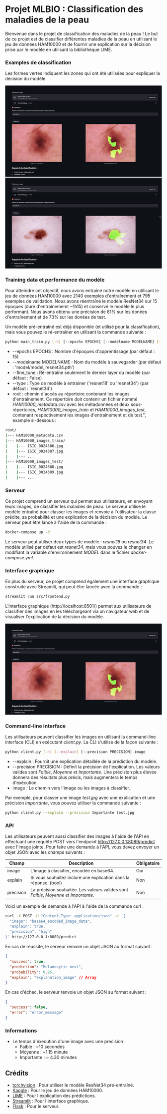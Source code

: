 # Projet MLBIO : Classification des maladies de la peau

Bienvenue dans le projet de classification des maladies de la peau ! Le but de ce projet est de classifier différentes maladies de la peau en utilisant le jeu de données HAM10000 et de fournir une explication sur la décision prise par le modèle en utilisant la bibliothèque LIME.

### Examples de classification

Les formes vertes indiquent les zones qui ont été utilisées pour expliquer la décision du modèle.

![alt text](images/frontend.png "Zones utilisées pour classifier l'image")
![alt text](images/mn_1.png "Zones utilisées pour classifier l'image")


### Training data et performance du modèle

Pour atteindre cet objectif, nous avons entraîné notre modèle en utilisant le jeu de données HAM10000 avec 2140 exemples d'entraînement et 795 exemples de validation. Nous avons réentraîné le modèle ResNet34 sur 15 époques (duré d'entrainememt ~1h15) et conservé le modèle le plus performant. Nous avons obtenu une précision de 81% sur les donées d'entraînement et de 73% sur les donées de test.

Un modèle pré-entraîné est déjà disponible (et utilisé pour la classification), mais vous pouvez le ré-entraîner en utilisant la commande suivante :

```bash
python main_train.py [-h] [--epochs EPOCHS] [--modelname MODELNAME] [--fine_tune] [--type TYPE] root
```

- --epochs EPOCHS : Nombre d'époques d'apprentissage (par défaut : 15)
- --modelname MODELNAME : Nom du modèle à sauvegarder (par défaut : 'model/model_resnet34.pth')
- --fine_tune : Ré-entraîne seulement le dernier layer du modèle (par défaut : False)
- --type : Type de modèle à entrainer ('resnet18' ou 'resnet34') (par défaut : 'resnet34')
- root : chemin d'accès au répertoire contenant les images d'entraînement. Ce répertoire doit contenir un fichier nommé *HAM10000_metadata.csv* avec les métadonnées et deux sous-répertoires, *HAM10000_images_train* et *HAM10000_images_test*, contenant respectivement les images d'entraînement et de test.", example si-dessous :

```bash
root/
|--- HAM10000_metadata.csv
|--- HAM10000_images_train/
|    |--- ISIC_0024306.jpg
|    |--- ISIC_0024307.jpg
|    |--- ...
|--- HAM10000_images_test/
|    |--- ISIC_0024308.jpg
|    |--- ISIC_0024309.jpg
|    |--- ...
```

### Serveur

Ce projet comprend un serveur qui permet aux utilisateurs, en envoyant leurs images, de classifier les maladies de peau. Le serveur utilise le modèle entraîné pour classer les images et renvoie à l'utilisateur la classe prédite, sa probabilité et une explication de la décision du modèle. Le serveur peut être lancé à l'aide de la commande : 

```bash
docker-compose up -d
```

Le serveur peut utiliser deux types de modèle : *resnet18* ou *resnet34*. Le modèle utilisé par défaut est *resnet34*, mais vous pouvez le changer en modifiant la variable d'environnement *MODEL* dans le fichier *docker-compose.yml*.

### Interface graphique

En plus du serveur, ce projet comprend également une interface graphique construite avec Streamlit, qui peut être lancée avec la commande : 

```bash
streamlit run src/frontend.py
```

L'interface graphique (http://localhost:8501/) permet aux utilisateurs de classifier des images en les téléchargeant via un navigateur web et de visualiser l'explication de la décision du modèle.

![alt text](images/frontend.png "Interface graphique")

### Command-line interface

Les utilisateurs peuvent classifier les images en utilisant la command-line interface (CLI) en exécutant *client.py*. La CLI s'utilise de la façon suivante : 

```bash
python client.py [-h] [--explain] [--precision PRECISION] image
```

- --explain : Fournit une explication détaillée de la prédiction du modèle.
- --precision PRECISION : Définit la précision de l'explication. Les valeurs valides sont *Faible*, *Moyenne* et *Importante*. Une précision plus élevée donnera des résultats plus précis, mais augmentera le temps d'exécution.
- image : Le chemin vers l'image ou les images à classifier.

Par exemple, pour classer une image *test.jpg* avec une explication et une précision *Importante*, vous pouvez utiliser la commande suivante :

```bash
python client.py --explain --precision Importante test.jpg
```

### API

Les utilisateurs peuvent aussi classifier des images à l'aide de l'API en effectuant une requête POST vers l'endpoint http://127.0.0.1:8089/predict avec l'image jointe. Pour faire une demande à l'API, vous devez envoyer un objet JSON avec les champs suivants :

| Champ | Description | Obligatoire |
| ----- | ----------- | ----------- |
| image | L'image à classifier, encodée en base64. | Oui |
| explain | Si vous souhaitez inclure une explication dans la réponse. (bool) | Non |
| precision | La précision souhaitée. Les valeurs valides sont *Faible*, *Moyenne* et *Importante*. | Non |

Voici un exemple de demande à l'API à l'aide de la commande curl :

```bash
curl -X POST -H "Content-Type: application/json" -d '{
  "image": "base64_encoded_image_data",
  "explain": true,
  "precision": "high"
}' http://127.0.0.1:8089/predict
```


En cas de réussite, le serveur renvoie un objet JSON au format suivant :

```json
{
  "success": true,
  "prediction": "Melanocytic nevi",
  "probability": 0.95,
  "explain": "explanation_image" // Array
}
```

En cas d'échec, le serveur renvoie un objet JSON au format suivant :

```json
{
  "success": false,
  "error": "error_message"
}
```

### Informations
- Le temps d'éxecution d'une image avec une precision :
  - Faible : ~10 secondes
  - Moyenne : ~1.15 minute
  - Importante : ~ 4.30 minutes

## Crédits

- [torchvision](https://pytorch.org/vision/stable/index.html) : Pour utiliser le modèle ResNet34 pré-entraîné.
- [Kaggle](https://www.kaggle.com/kmader/skin-cancer-mnist-ham10000) : Pour le jeu de données HAM10000.
- [LIME](https://github.com/marcotcr/lime) : Pour l'explication des prédictions.
- [Streamlit](https://www.streamlit.io/) : Pour l'interface graphique.
- [Flask](https://flask.palletsprojects.com/en/2.2.x/) : Pour le serveur.
